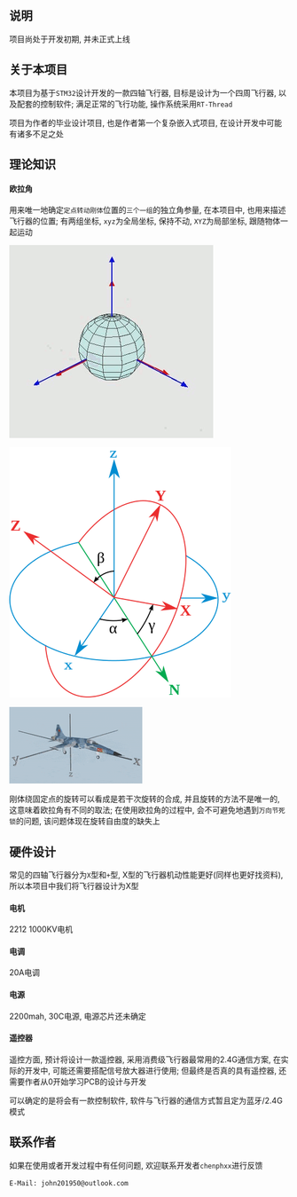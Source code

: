 ## 说明

项目尚处于开发初期, 并未正式上线 

## 关于本项目

本项目为基于`STM32`设计开发的一款四轴飞行器, 目标是设计为一个四周飞行器, 以及配套的控制软件; 满足正常的飞行功能, 操作系统采用`RT-Thread` 

项目为作者的毕业设计项目, 也是作者第一个复杂嵌入式项目, 在设计开发中可能有诸多不足之处 

## 理论知识

#### 欧拉角

用来唯一地确定`定点转动刚体`位置的`三个一组`的独立角参量, 在本项目中, 也用来描述飞行器的位置; 有两组坐标, `xyz`为全局坐标, 保持不动, `XYZ`为局部坐标, 跟随物体一起运动 

![](sources/欧拉角运动.gif) 

![](sources/欧拉角坐标系.png)

![](sources/欧拉角旋转演示.gif) 

刚体绕固定点的旋转可以看成是若干次旋转的合成, 并且旋转的方法不是唯一的, 这意味着欧拉角有不同的取法; 在使用欧拉角的过程中, 会不可避免地遇到`万向节死锁`的问题, 该问题体现在旋转自由度的缺失上 

## 硬件设计

常见的四轴飞行器分为`X`型和`+`型, X型的飞行器机动性能更好(同样也更好找资料), 所以本项目中我们将飞行器设计为X型 

#### 电机

2212 1000KV电机 

#### 电调

20A电调 

#### 电源

2200mah, 30C电源, 电源芯片还未确定 

#### 遥控器

遥控方面, 预计将设计一款遥控器, 采用消费级飞行器最常用的2.4G通信方案, 在实际的开发中, 可能还需要搭配信号放大器进行使用; 但最终是否真的具有遥控器, 还需要作者从0开始学习PCB的设计与开发<br>

可以确定的是将会有一款控制软件, 软件与飞行器的通信方式暂且定为蓝牙/2.4G模式 

## 联系作者

如果在使用或者开发过程中有任何问题, 欢迎联系开发者`chenphxx`进行反馈 

```
E-Mail: john201950@outlook.com
```
